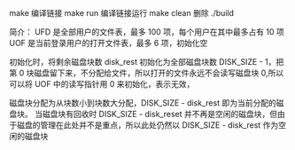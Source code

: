 make					编译链接
make run			编译链接运行
make clean		删除 ./build

简介：
UFD 是全部用户的文件表，最多 100 项，每个用户在其中最多占有 10 项
UOF 是当前登录用户的打开文件表，最多 6 项，初始化空

初始化时，将剩余磁盘块数 disk\_rest 初始化为全部磁盘块数 DISK\_SIZE - 1，把第 0 块磁盘留下来，不分配给文件，所以打开的文件永远不会读写磁盘块 0,所以可以将 UOF 中的读写指针用 0 来初始化，表示无效，

磁盘块分配为从块数小到块数大分配，DISK\_SIZE - disk\_rest 即为当前分配的磁盘块。
当磁盘块有回收时 DISK\_SIZE - disk\_reset 并不再是空闲的磁盘块，但由于磁盘的管理在此处并不是重点，所以此处仍然以 DISK\_SIZE - disk\_rest 作为空闲的磁盘块
